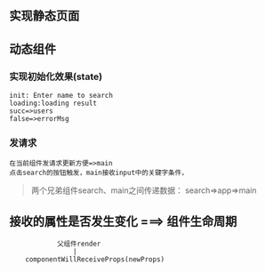 ## 实现静态页面
## 动态组件
### 实现初始化效果(state)
    init: Enter name to search
    loading:loading result
    succ=>users
    false=>errorMsg
### 发请求
    在当前组件发请求更新方便=>main
    点击search的按钮触发，main接收input中的关键字条件，
>两个兄弟组件search、main之间传递数据：
    search=>app=>main
## 接收的属性是否发生变化 ===> 组件生命周期
                父组件render
                    |
        componentWillReceiveProps(newProps)

 
